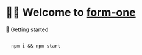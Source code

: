 # 👋🏻 Welcome to [form-one](https://formone.netlify.app)

<div class="space" />

<div class="subheading">🚀 Getting started</div>

<div class="space" />

```

  npm i && npm start

```